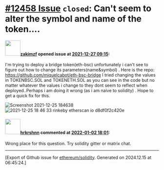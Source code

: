 # [\#12458 Issue](https://github.com/ethereum/solidity/issues/12458) `closed`: Can't seem to alter the symbol and name of the token....

#### <img src="https://avatars.githubusercontent.com/u/67141555?u=be5e26ff8136abe9787d421608f789cf74b2e9ba&v=4" width="50">[zakimzf](https://github.com/zakimzf) opened issue at [2021-12-27 09:15](https://github.com/ethereum/solidity/issues/12458):

I'm trying to deploy a bridge token(eth-bsc) unfortunately i can't see to figure out how to change its parameters(name&symbol) . Here is the repo: https://github.com/miquelcabot/eth-bsc-bridge
I tried changing the values in TOKENBSC.SOL and TOKENETH.SOL as you can see in the code but no matter whatever the values i change to they dont seem to reflect when deployed..Perhaps i am doing it wrong (as i am naive to solidity) . Hope to get a quick fix for this.


![Screenshot 2021-12-25 184638](https://user-images.githubusercontent.com/67141555/147455581-ad17b3db-c406-4caa-a510-9aa4453e4c6f.png)
![2021-12-25 18 46 33 rinkeby etherscan io d8df0f2c420e](https://user-images.githubusercontent.com/67141555/147455586-fe9bddb0-5a0a-49a3-b1c9-71fce128472b.png)



#### <img src="https://avatars.githubusercontent.com/u/13174375?u=52d702cb6bec53b561afa293cf9cd53ef7a63924&v=4" width="50">[hrkrshnn](https://github.com/hrkrshnn) commented at [2022-01-02 18:01](https://github.com/ethereum/solidity/issues/12458#issuecomment-1003753177):

Wrong place for this question. Try solidity gitter or matrix chat.


-------------------------------------------------------------------------------



[Export of Github issue for [ethereum/solidity](https://github.com/ethereum/solidity). Generated on 2024.12.15 at 06:45:24.]
